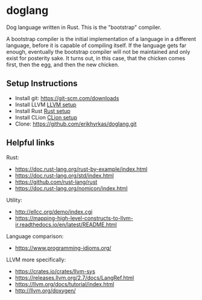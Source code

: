 # doglang

Dog language written in Rust. This is the "bootstrap" compiler.

A bootstrap compiler is the initial implementation of a language in a different language, before
it is capable of compiling itself. If the language gets far enough, eventually the bootstrap
compiler will not be maintained and only exist for posterity sake. It turns out, in this case, that 
the chicken comes first, then the egg, and then the new chicken.

## Setup Instructions

* Install git: https://git-scm.com/downloads
* Install LLVM [LLVM setup](llvm%20setup.md)
* Install Rust [Rust setup](rust%20setup.md)
* Install CLion [CLion setup](clion%20setup.md)
* Clone: https://github.com/erikhyrkas/doglang.git

## Helpful links
Rust:
* https://doc.rust-lang.org/rust-by-example/index.html
* https://doc.rust-lang.org/std/index.html
* https://github.com/rust-lang/rust
* https://doc.rust-lang.org/nomicon/index.html
  
Utility:
* http://ellcc.org/demo/index.cgi
* https://mapping-high-level-constructs-to-llvm-ir.readthedocs.io/en/latest/README.html

Language comparison:
* https://www.programming-idioms.org/
  
LLVM more specifically:
* https://crates.io/crates/llvm-sys
* https://releases.llvm.org/2.7/docs/LangRef.html
* https://llvm.org/docs/tutorial/index.html
* http://llvm.org/doxygen/